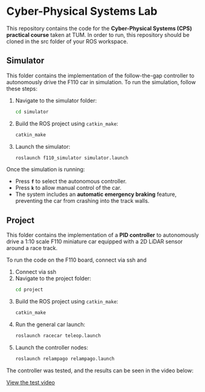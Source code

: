# Cyber-Physical Systems Lab

This repository contains the code for the **Cyber-Physical Systems (CPS) practical course** taken at TUM. In order to run, this repository should be cloned in the src folder of your ROS workspace.

## Simulator

This folder contains the implementation of the follow-the-gap controller to autonomously drive the F110 car in simulation. To run the simulation, follow these steps:

1. Navigate to the simulator folder:
    ```bash
    cd simulator
    ```

2. Build the ROS project using `catkin_make`:
    ```bash
    catkin_make
    ```

3. Launch the simulator:
    ```bash
    roslaunch f110_simulator simulator.launch
    ```

Once the simulation is running:

- Press **`f`** to select the autonomous controller.
- Press **`k`** to allow manual control of the car.
- The system includes an **automatic emergency braking** feature, preventing the car from crashing into the track walls.

## Project

This folder contains the implementation of a **PID controller** to autonomously drive a 1:10 scale F110 miniature car equipped with a 2D LiDAR sensor around a race track.

To run the code on the F110 board, connect via ssh and

1. Connect via ssh
2. Navigate to the project folder:
    ```bash
    cd project
    ```
3. Build the ROS project using `catkin_make`:
    ```bash
    catkin_make
    ```
4. Run the general car launch:
    ```bash
    roslaunch racecar teleop.launch
    ```
5. Launch the controller nodes:
    ```bash
    roslaunch relampago relampago.launch
    ```
    
The controller was tested, and the results can be seen in the video below:

[View the test video](https://github.com/user-attachments/assets/1f92fa13-c9eb-4a28-8e78-7def6f82d74c)
